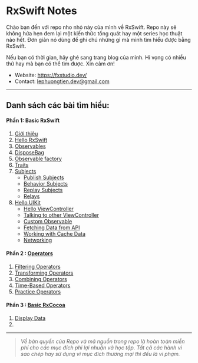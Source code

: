 # RxSwift Notes
Chào bạn đến với repo nho nhỏ này của mình về RxSwift. Repo này sẽ không hứa hẹn đem lại một kiến thức tổng quát hay một series học thuật nào hết. Đơn giản nó dùng để ghi chú những gì mà mình tìm hiểu được bằng RxSwift.

Nếu bạn có thời gian, hãy ghé sang trang blog của mình. Hi vọng có nhiều thứ hay mà bạn có thể tìm được. Xin cảm ơn!

* Website: https://fxstudio.dev/
* Contact: lephuongtien.dev@gmail.com

---
## Danh sách các bài tìm hiểu:



#### **Phần 1: Basic RxSwift**

1. [Giới thiệu](./_Docs/01_GioiThieu.md)
2. [Hello RxSwift](./_Docs/02_HelloRxSwift.md)
3. [Observables](./_Docs/03_Observables.md)
4. [DisposeBag](./_Docs/04_DisposeBag.md)
5. [Observable factory](./_Docs/05_Factory.md)
6. [Traits](./_Docs/06_Traits.md)
7. [Subjects](./_Docs/07_0_Subjects.md)
   * [Publish Subjects](./_Docs/07_1_PublishSubjects.md) 
   * [Behavior Subjects](./_Docs/07_2_BehaviorSubjects.md)
   * [Replay Subjects](./_Docs/07_3_ReplaySubjects.md)
   * [Relays](./_Docs/07_4_Relays.md)
8. [Hello UIKit](./_Docs/08_0_HelloUIKit.md) 
   * [Hello ViewController](./_Docs/08_1_HelloViewController.md)
   * [Talking to other ViewController](./_Docs/08_2_TalkingOtherVC.md)
   * [Custom Observable](./_Docs/08_3_CustomObservable.md)
   * [Fetching Data from API](./_Docs/08_4_FetchingDataAPI.md)
   * [Working with Cache Data](./_Docs/08_5_WorkingCache.md)
   * [Networking](./_Docs/08_6_Networking.md)

#### **Phần 2 : [Operators](./_Docs/09_0_Operators.md)**

1. [Filtering Operators](./_Docs/09_1_Filtering_Operators.md)
2. [Transforming Operators](./_Docs/09_2_Transforming_Operators.md)
3. [Combining Operators](./_Docs/09_3_Combining_Operators.md)
4. [Time-Based Operators](./_Docs/09_4_TimeBased_Operators.md)
5. [Practice Operators](./_Docs/09_5_Practice_Operators.md)

#### **Phần 3 : [Basic RxCocoa](./_Docs/10_0_RxCocoa.md)**

1. [Display Data](./_Docs/10_1_DisplayData.md)
2. 

---

> *Về bản quyền của Repo và mã nguồn trong repo là hoàn toàn miễn phí cho các mục đích phi lợi nhuận và học tập. Tất cả các hành vi sao chép hay sử dụng vì mục đích thương mại thì đều là vi phạm.*
